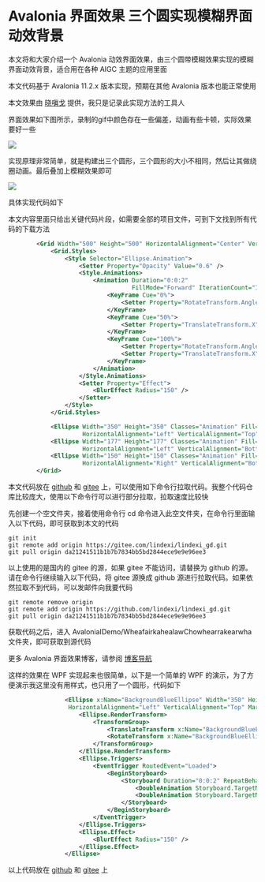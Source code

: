 # Avalonia 界面效果 三个圆实现模糊界面动效背景

本文将和大家介绍一个 Avalonia 动效界面效果，由三个圆带模糊效果实现的模糊界面动效背景，适合用在各种 AIGC 主题的应用里面

<!--more-->
<!-- 发布 -->
<!-- 博客 -->

本文代码基于 Avalonia 11.2.x 版本实现，预期在其他 Avalonia 版本也能正常使用

本文效果由 [晓嗔戈](https://github.com/Firito) 提供，我只是记录此实现方法的工具人

界面效果如下图所示，录制的gif中颜色存在一些偏差，动画有些卡顿，实际效果要好一些

<!-- ![](image/Avalonia 界面效果 三个圆实现模糊界面动效背景/Avalonia 界面效果 三个圆实现模糊界面动效背景0.gif) -->
![](http://cdn.lindexi.site/lindexi%2FAvalonia%2520%25E7%2595%258C%25E9%259D%25A2%25E6%2595%2588%25E6%259E%259C%2520%25E4%25B8%2589%25E4%25B8%25AA%25E5%259C%2586%25E5%25AE%259E%25E7%258E%25B0%25E6%25A8%25A1%25E7%25B3%258A%25E7%2595%258C%25E9%259D%25A2%25E5%258A%25A8%25E6%2595%2588%25E8%2583%258C%25E6%2599%25AF0.gif)

实现原理非常简单，就是构建出三个圆形，三个圆形的大小不相同，然后让其做绕圈动画。最后叠加上模糊效果即可

<!-- ![](image/Avalonia 界面效果 三个圆实现模糊界面动效背景/Avalonia 界面效果 三个圆实现模糊界面动效背景1.gif) -->
![](http://cdn.lindexi.site/lindexi%2FAvalonia%2520%25E7%2595%258C%25E9%259D%25A2%25E6%2595%2588%25E6%259E%259C%2520%25E4%25B8%2589%25E4%25B8%25AA%25E5%259C%2586%25E5%25AE%259E%25E7%258E%25B0%25E6%25A8%25A1%25E7%25B3%258A%25E7%2595%258C%25E9%259D%25A2%25E5%258A%25A8%25E6%2595%2588%25E8%2583%258C%25E6%2599%25AF1.gif)

具体实现代码如下

本文内容里面只给出关键代码片段，如需要全部的项目文件，可到下文找到所有代码的下载方法

```xml
        <Grid Width="500" Height="500" HorizontalAlignment="Center" VerticalAlignment="Center">
            <Grid.Styles>
                <Style Selector="Ellipse.Animation">
                    <Setter Property="Opacity" Value="0.6" />
                    <Style.Animations>
                        <Animation Duration="0:0:2"
                                   FillMode="Forward" IterationCount="INFINITE">
                            <KeyFrame Cue="0%">
                                <Setter Property="RotateTransform.Angle" Value="0.0" />
                            </KeyFrame>
                            <KeyFrame Cue="50%">
                                <Setter Property="TranslateTransform.X" Value="40" />
                            </KeyFrame>
                            <KeyFrame Cue="100%">
                                <Setter Property="RotateTransform.Angle" Value="360.0" />
                                <Setter Property="TranslateTransform.X" Value="0" />
                            </KeyFrame>
                        </Animation>
                    </Style.Animations>
                    <Setter Property="Effect">
                        <BlurEffect Radius="150" />
                    </Setter>
                </Style>
            </Grid.Styles>

            <Ellipse Width="350" Height="350" Classes="Animation" Fill="#7BFFC3" RenderTransformOrigin="60% 40%"
                     HorizontalAlignment="Left" VerticalAlignment="Top" Margin="0 -200 0 0"/>
            <Ellipse Width="177" Height="177" Classes="Animation" Fill="#406AFF" RenderTransformOrigin="60% 60%"
                     HorizontalAlignment="Left" VerticalAlignment="Bottom" Margin="-30"/>
            <Ellipse Width="150" Height="150" Classes="Animation" Fill="#3EECFF" RenderTransformOrigin="40% 40%"
                     HorizontalAlignment="Right" VerticalAlignment="Bottom" Margin="-20"/>
        </Grid>
```

本文代码放在 [github](https://github.com/lindexi/lindexi_gd/tree/da21241511b1b7b7834bb5bd2844ece9e9e96ee3/AvaloniaIDemo/WheafairkahealawChowhearrakearwha) 和 [gitee](https://gitee.com/lindexi/lindexi_gd/blob/da21241511b1b7b7834bb5bd2844ece9e9e96ee3/AvaloniaIDemo/WheafairkahealawChowhearrakearwha) 上，可以使用如下命令行拉取代码。我整个代码仓库比较庞大，使用以下命令行可以进行部分拉取，拉取速度比较快

先创建一个空文件夹，接着使用命令行 cd 命令进入此空文件夹，在命令行里面输入以下代码，即可获取到本文的代码

```
git init
git remote add origin https://gitee.com/lindexi/lindexi_gd.git
git pull origin da21241511b1b7b7834bb5bd2844ece9e9e96ee3
```

以上使用的是国内的 gitee 的源，如果 gitee 不能访问，请替换为 github 的源。请在命令行继续输入以下代码，将 gitee 源换成 github 源进行拉取代码。如果依然拉取不到代码，可以发邮件向我要代码

```
git remote remove origin
git remote add origin https://github.com/lindexi/lindexi_gd.git
git pull origin da21241511b1b7b7834bb5bd2844ece9e9e96ee3
```

获取代码之后，进入 AvaloniaIDemo/WheafairkahealawChowhearrakearwha 文件夹，即可获取到源代码

更多 Avalonia 界面效果博客，请参阅 [博客导航](https://blog.lindexi.com/post/%E5%8D%9A%E5%AE%A2%E5%AF%BC%E8%88%AA.html )

这样的效果在 WPF 实现起来也很简单，以下是一个简单的 WPF 的演示，为了方便演示我这里没有用样式，也只用了一个圆形，代码如下

```xml
                <Ellipse x:Name="BackgroundBlueEllipse" Width="350" Height="350" Fill="#7BFFC3"
                 HorizontalAlignment="Left" VerticalAlignment="Top" Margin="0 -200 0 0" RenderTransformOrigin="0.6,0.4">
                    <Ellipse.RenderTransform>
                        <TransformGroup>
                            <TranslateTransform x:Name="BackgroundBlueEllipseTranslateTransform"></TranslateTransform>
                            <RotateTransform x:Name="BackgroundBlueEllipseRotateTransform"></RotateTransform>
                        </TransformGroup>
                    </Ellipse.RenderTransform>
                    <Ellipse.Triggers>
                        <EventTrigger RoutedEvent="Loaded">
                            <BeginStoryboard>
                                <Storyboard Duration="0:0:2" RepeatBehavior="Forever">
                                    <DoubleAnimation Storyboard.TargetName="BackgroundBlueEllipseTranslateTransform" Storyboard.TargetProperty="X" From="0" To="100" AutoReverse="True" Duration="0:0:1"></DoubleAnimation>
                                    <DoubleAnimation Storyboard.TargetName="BackgroundBlueEllipseRotateTransform" Storyboard.TargetProperty="Angle" From="0" To="360"></DoubleAnimation>
                                </Storyboard>
                            </BeginStoryboard>
                        </EventTrigger>
                    </Ellipse.Triggers>
                    <Ellipse.Effect>
                        <BlurEffect Radius="150" />
                    </Ellipse.Effect>
                </Ellipse>
```

以上代码放在 [github](https://github.com/lindexi/lindexi_gd/tree/358c342b5c92600c96b1d974420a2212453254b6/WPFDemo/HinaybaryayneejearNeqayhellal) 和 [gitee](https://gitee.com/lindexi/lindexi_gd/blob/358c342b5c92600c96b1d974420a2212453254b6/WPFDemo/HinaybaryayneejearNeqayhellal) 上
